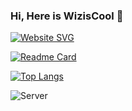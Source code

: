 ### Hi, Here is WizisCool 👋
[![Website SVG](https://image.dooo.ng/i/2023/11/20/Dooong.svg)](https://dooo.ng)
  
[![Readme Card](https://github-readme-stats.vercel.app/api?username=wiziscool&show_icons=true&title_color=ffffff&icon_color=bb2acf&text_color=daf7dc&bg_color=151515)](https://github.com/wiziscool)

[![Top Langs](https://github-readme-stats.vercel.app/api/top-langs/?username=wiziscool&layout=compact&exclude_repo=sumy7.github.io&title_color=ffffff&icon_color=bb2acf&text_color=daf7dc&bg_color=151515)](https://github.com/wiziscool)

![Server](http://96.9.211.142:6187/?url=https://status.040127.xyz/api/v1/server/details&token=yHtJ1ZVUvG5jL5FoMOiLZdU4aVzdLsBR)

